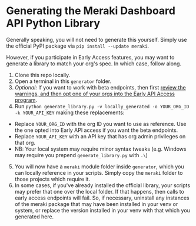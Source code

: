 # Generating the Meraki Dashboard API Python Library

Generally speaking, you will not need to generate this yourself. Simply use the official PyPI package via `pip install --update meraki`.

However, if you participate in Early Access features, you may want to generate a library to match your org's spec. In which case, follow along.

1. Clone this repo locally.
2. Open a terminal in this `generator` folder.
3. *Optional:* If you want to work with beta endpoints, then first [review the warnings, and then opt one of your orgs into the Early API Access program](https://community.meraki.com/t5/Developers-APIs/UPDATED-Beta-testing-with-the-Meraki-Developer-Early-Access/m-p/145344#M5808). 
4. Run `python generate_library.py -v locally_generated -o YOUR_ORG_ID -k YOUR_API_KEY` making these replacements:
* Replace `YOUR_ORG_ID` with the org ID you want to use as reference. Use the one opted into Early API access if you want the beta endpoints.
* Replace `YOUR_API_KEY` with an API key that has org admin privileges on that org.
* NB: Your local system may require minor syntax tweaks (e.g. Windows may require you prepend `generate_library.py` with `.\`)
5. You will now have a `meraki` module folder inside `generator`, which you can locally reference in your scripts. Simply copy the `meraki` folder to those projects which require it.
6. In some cases, if you've already installed the official library, your scripts may prefer that one over the local folder. If that happens, then calls to early access endpoints will fail. So, if necessary, uninstall any instances of the meraki package that may have been installed in your venv or system, or replace the version installed in your venv with that which you generated here.
